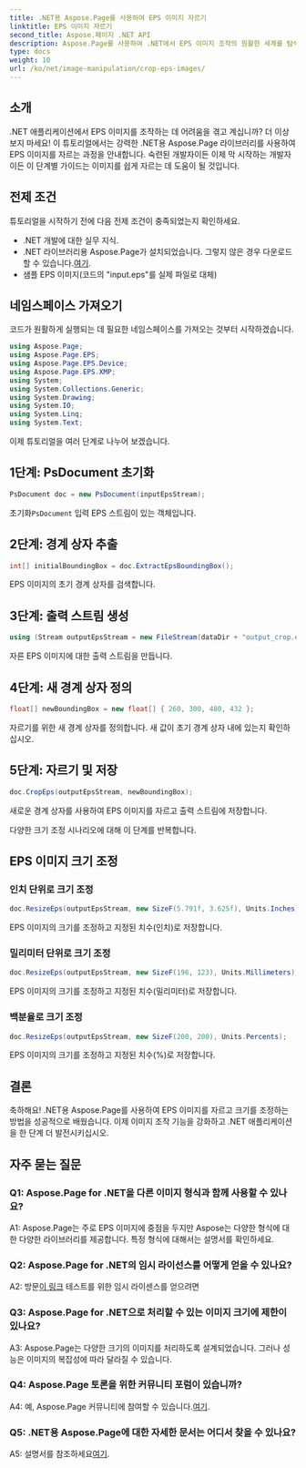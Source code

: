 ```yaml
---
title: .NET용 Aspose.Page를 사용하여 EPS 이미지 자르기
linktitle: EPS 이미지 자르기
second_title: Aspose.페이지 .NET API
description: Aspose.Page를 사용하여 .NET에서 EPS 이미지 조작의 원활한 세계를 탐색해 보세요. 놀라운 결과를 얻으려면 이미지를 쉽게 자르고 크기를 조정하세요.
type: docs
weight: 10
url: /ko/net/image-manipulation/crop-eps-images/
---
```

## 소개

.NET 애플리케이션에서 EPS 이미지를 조작하는 데 어려움을 겪고 계십니까? 더 이상 보지 마세요! 이 튜토리얼에서는 강력한 .NET용 Aspose.Page 라이브러리를 사용하여 EPS 이미지를 자르는 과정을 안내합니다. 숙련된 개발자이든 이제 막 시작하는 개발자이든 이 단계별 가이드는 이미지를 쉽게 자르는 데 도움이 될 것입니다.

## 전제 조건

튜토리얼을 시작하기 전에 다음 전제 조건이 충족되었는지 확인하세요.

- .NET 개발에 대한 실무 지식.
-  .NET 라이브러리용 Aspose.Page가 설치되었습니다. 그렇지 않은 경우 다운로드할 수 있습니다.[여기](https://releases.aspose.com/page/net/).
- 샘플 EPS 이미지(코드의 "input.eps"를 실제 파일로 대체)

## 네임스페이스 가져오기

코드가 원활하게 실행되는 데 필요한 네임스페이스를 가져오는 것부터 시작하겠습니다. 

```csharp
using Aspose.Page;
using Aspose.Page.EPS;
using Aspose.Page.EPS.Device;
using Aspose.Page.EPS.XMP;
using System;
using System.Collections.Generic;
using System.Drawing;
using System.IO;
using System.Linq;
using System.Text;
```

이제 튜토리얼을 여러 단계로 나누어 보겠습니다.

## 1단계: PsDocument 초기화

```csharp
PsDocument doc = new PsDocument(inputEpsStream);
```

 초기화`PsDocument` 입력 EPS 스트림이 있는 객체입니다.

## 2단계: 경계 상자 추출

```csharp
int[] initialBoundingBox = doc.ExtractEpsBoundingBox();
```

EPS 이미지의 초기 경계 상자를 검색합니다.

## 3단계: 출력 스트림 생성

```csharp
using (Stream outputEpsStream = new FileStream(dataDir + "output_crop.eps", FileMode.Create, FileAccess.Write))
```

자른 EPS 이미지에 대한 출력 스트림을 만듭니다.

## 4단계: 새 경계 상자 정의

```csharp
float[] newBoundingBox = new float[] { 260, 300, 480, 432 };
```

자르기를 위한 새 경계 상자를 정의합니다. 새 값이 초기 경계 상자 내에 있는지 확인하십시오.

## 5단계: 자르기 및 저장

```csharp
doc.CropEps(outputEpsStream, newBoundingBox);
```

새로운 경계 상자를 사용하여 EPS 이미지를 자르고 출력 스트림에 저장합니다.

다양한 크기 조정 시나리오에 대해 이 단계를 반복합니다.

## EPS 이미지 크기 조정

### 인치 단위로 크기 조정

```csharp
doc.ResizeEps(outputEpsStream, new SizeF(5.791f, 3.625f), Units.Inches);
```

EPS 이미지의 크기를 조정하고 지정된 치수(인치)로 저장합니다.

### 밀리미터 단위로 크기 조정

```csharp
doc.ResizeEps(outputEpsStream, new SizeF(196, 123), Units.Millimeters);
```

EPS 이미지의 크기를 조정하고 지정된 치수(밀리미터)로 저장합니다.

### 백분율로 크기 조정

```csharp
doc.ResizeEps(outputEpsStream, new SizeF(200, 200), Units.Percents);
```

EPS 이미지의 크기를 조정하고 지정된 치수(%)로 저장합니다.

## 결론

축하해요! .NET용 Aspose.Page를 사용하여 EPS 이미지를 자르고 크기를 조정하는 방법을 성공적으로 배웠습니다. 이제 이미지 조작 기능을 강화하고 .NET 애플리케이션을 한 단계 더 발전시키십시오.

## 자주 묻는 질문

### Q1: Aspose.Page for .NET을 다른 이미지 형식과 함께 사용할 수 있나요?

A1: Aspose.Page는 주로 EPS 이미지에 중점을 두지만 Aspose는 다양한 형식에 대한 다양한 라이브러리를 제공합니다. 특정 형식에 대해서는 설명서를 확인하세요.

### Q2: Aspose.Page for .NET의 임시 라이선스를 어떻게 얻을 수 있나요?

 A2: 방문[이 링크](https://purchase.aspose.com/temporary-license/) 테스트를 위한 임시 라이센스를 얻으려면

### Q3: Aspose.Page for .NET으로 처리할 수 있는 이미지 크기에 제한이 있나요?

A3: Aspose.Page는 다양한 크기의 이미지를 처리하도록 설계되었습니다. 그러나 성능은 이미지의 복잡성에 따라 달라질 수 있습니다.

### Q4: Aspose.Page 토론을 위한 커뮤니티 포럼이 있습니까?

 A4: 예, Aspose.Page 커뮤니티에 참여할 수 있습니다.[여기](https://forum.aspose.com/c/page/39).

### Q5: .NET용 Aspose.Page에 대한 자세한 문서는 어디서 찾을 수 있나요?

 A5: 설명서를 참조하세요[여기](https://reference.aspose.com/page/net/).